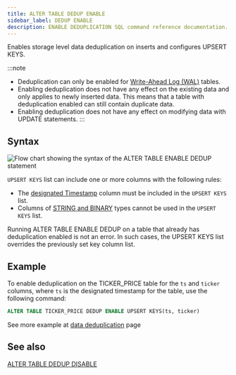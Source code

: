 ```yaml
---
title: ALTER TABLE DEDUP ENABLE
sidebar_label: DEDUP ENABLE 
description: ENABLE DEDUPLICATION SQL command reference documentation.
---
```


Enables storage level data deduplication on inserts and configures UPSERT KEYS.

:::note
- Deduplication can only be enabled for [Write-Ahead Log (WAL)](/docs/concept/write-ahead-log) tables.
- Enabling deduplication does not have any effect on the existing data and only applies to newly inserted data. This means that a table with deduplication enabled can still contain duplicate data.
- Enabling deduplication does not have any effect on modifying data with UPDATE statements.
:::

## Syntax

![Flow chart showing the syntax of the ALTER TABLE ENABLE DEDUP statement](/img/docs/diagrams/enableDedup.svg)

`UPSERT KEYS` list can include one or more columns with the following rules:

- The [designated Timestamp](/docs/concept/designated-timestamp) column must be included in the `UPSERT KEYS` list.
- Columns of [STRING and BINARY](/docs/reference/sql/datatypes) types cannot be used in the `UPSERT KEYS` list.

Running ALTER TABLE ENABLE DEDUP on a table that already has deduplication enabled is not an error. In such cases, the UPSERT KEYS list overrides the previously set key column list.

## Example

To enable deduplication on the TICKER_PRICE table for the `ts` and `ticker` columns, where `ts` is the designated timestamp for the table, use the following command:

```sql
ALTER TABLE TICKER_PRICE DEDUP ENABLE UPSERT KEYS(ts, ticker)
```

See more example at [data deduplication](/docs/concept/deduplication#example) page

## See also

[ALTER TABLE DEDUP DISABLE](/docs/reference/sql/alter-table-disable-deduplication)